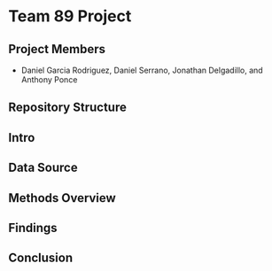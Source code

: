 # Team 89 Project
## Project Members
- Daniel Garcia Rodriguez, Daniel Serrano, Jonathan Delgadillo, and Anthony Ponce
## Repository Structure
## Intro
## Data Source
## Methods Overview
## Findings
## Conclusion
